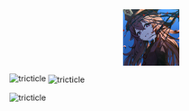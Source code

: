 <html>
  <head>
  <link rel="stylesheet" href="https://github.com/tricticle/tricticle/blob/main/style.css">
  </head>
  </body>
<div align="center">
<img class="hutao" src="https://raw.githubusercontent.com/tricticle/tricticle/main/hutao.png" height="100px" width="100px" align="center" object-fit="cover"></img>
</div>

<p><img align="left" src="https://github-readme-stats.vercel.app/api/top-langs?username=tricticle&show_icons=true&locale=en&layout=compact" alt="tricticle" /></p>

<p>&nbsp;<img align="center" src="https://github-readme-stats.vercel.app/api?username=tricticle&show_icons=true&locale=en" alt="tricticle" /></p>

<p><img align="center" src="https://github-readme-streak-stats.herokuapp.com/?user=tricticle&" alt="tricticle" /></p>
</body>
</html>
